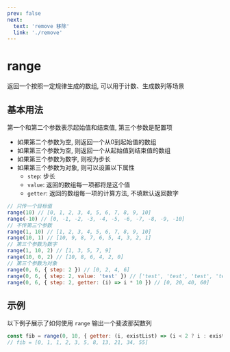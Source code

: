 ```yaml
---
prev: false
next:
  text: 'remove 移除'
  link: './remove'
---
```


# range

返回一个按照一定规律生成的数组, 可以用于计数、生成数列等场景

## 基本用法

第一个和第二个参数表示起始值和结束值, 第三个参数是配置项

- 如果第二个参数为空, 则返回一个从0到起始值的数组
- 如果第三个参数为空, 则返回一个从起始值到结束值的数组
- 如果第三个参数为数字, 则视为步长
- 如果第三个参数为对象, 则可以设置以下属性
  - `step`: 步长
  - `value`: 返回的数组每一项都将是这个值
  - `getter`: 返回的数组每一项的计算方法, 不填默认返回数字

```js
// 只传一个目标值
range(10) // [0, 1, 2, 3, 4, 5, 6, 7, 8, 9, 10]
range(-10) // [0, -1, -2, -3, -4, -5, -6, -7, -8, -9, -10]
// 不传第三个参数
range(1, 10) // [1, 2, 3, 4, 5, 6, 7, 8, 9, 10]
range(10, 1) // [10, 9, 8, 7, 6, 5, 4, 3, 2, 1]
// 第三个参数为数字
range(1, 10, 2) // [1, 3, 5, 7, 9]
range(10, 0, 2) // [10, 8, 6, 4, 2, 0]
// 第三个参数为对象
range(0, 6, { step: 2 }) // [0, 2, 4, 6]
range(0, 6, { step: 2, value: 'test' }) // ['test', 'test', 'test', 'test']
range(0, 6, { step: 2, getter: (i) => i * 10 }) // [0, 20, 40, 60]
```

## 示例

以下例子展示了如何使用 `range` 输出一个斐波那契数列

```js
const fib = range(0, 10, { getter: (i, existList) => (i < 2 ? i : existList[i - 1] + existList[i - 2]) })
// fib = [0, 1, 1, 2, 3, 5, 8, 13, 21, 34, 55]
```
